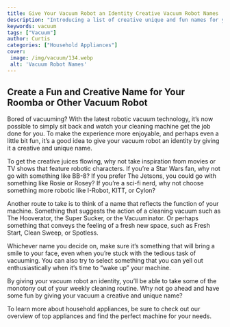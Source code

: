 ```yaml
---
title: Give Your Vacuum Robot an Identity Creative Vacuum Robot Names
description: "Introducing a list of creative unique and fun names for your vacuum robot Spice up your appliance and give it a personality with a name Read on to find the right choice for your robot"
keywords: vacuum
tags: ["Vacuum"]
author: Curtis
categories: ["Household Appliances"]
cover: 
 image: /img/vacuum/134.webp
 alt: 'Vacuum Robot Names'
---
```

## Create a Fun and Creative Name for Your Roomba or Other Vacuum Robot 

Bored of vacuuming? With the latest robotic vacuum technology, it’s now possible to simply sit back and watch your cleaning machine get the job done for you. To make the experience more enjoyable, and perhaps even a little bit fun, it’s a good idea to give your vacuum robot an identity by giving it a creative and unique name. 

To get the creative juices flowing, why not take inspiration from movies or TV shows that feature robotic characters. If you’re a Star Wars fan, why not go with something like BB-8? If you prefer The Jetsons, you could go with something like Rosie or Rosey? If you’re a sci-fi nerd, why not choose something more robotic like I-Robot, KITT, or Cylon? 

Another route to take is to think of a name that reflects the function of your machine. Something that suggests the action of a cleaning vacuum such as The Hooverator, the Super Sucker, or the Vacuuminator. Or perhaps something that conveys the feeling of a fresh new space, such as Fresh Start, Clean Sweep, or Spotless. 

Whichever name you decide on, make sure it’s something that will bring a smile to your face, even when you’re stuck with the tedious task of vacuuming. You can also try to select something that you can yell out enthusiastically when it’s time to “wake up” your machine.

By giving your vacuum robot an identity, you’ll be able to take some of the monotony out of your weekly cleaning routine. Why not go ahead and have some fun by giving your vacuum a creative and unique name? 

To learn more about household appliances, be sure to check out our overview of top appliances and find the perfect machine for your needs.
